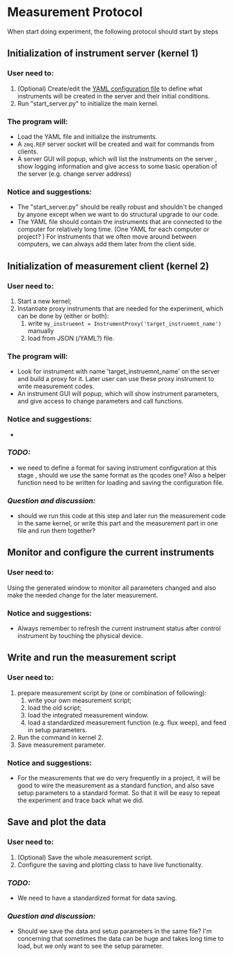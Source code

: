 # Measurement Protocol

When start doing experiment, the following protocol should start by steps

## Initialization of instrument server (kernel 1)
### User need to:
1. (Optional) Create/edit the [YAML configuration file](http://qcodes.github.io/Qcodes/examples/Station.html?highlight=configuration#Configuring-the-Station-by-using-a-YAML-configuration-file) to define what
 instruments will be created in the server and their initial conditions.
2. Run "start_server.py" to initialize the main kernel. 

### The program will:
* Load the YAML file and initialize the instruments.
* A `zmq.REP` server socket will be created and wait for commands from clients.
* A server GUI will popup, which will list the instruments on the server
, show logging information and give access to some basic operation of the
 server (e.g. change server address)

### Notice and suggestions:
* The "start_server.py" should be really robust and shouldn't be
 changed by anyone except when we want to do structural upgrade to our code.
* The YAML file should contain the instruments that are connected to the
 computer for relatively long time. (One YAML for each computer or project? ) For
  instruments that we often move around between computers, we can always add
   them later from the client side.


## Initialization of measurement client (kernel 2)
### User need to:
1. Start a new kernel;
2. Instantiate proxy instruments that are needed for the experiment, which can
 be done by (either or both):
    1. write `my_instruemnt = InstrumentProxy('target_instruemnt_name')` manually
    2. load from JSON (/YAML?) file.
    
### The program will:   
* Look for instrument with name 'target_instruemnt_name' on the server and
 build a proxy for it. Later user can use these proxy instrument to write
  measurement codes.
* An instrument GUI will popup, which will show instrument parameters, and
 give access to change parameters and call functions.   
 
### Notice and suggestions:
*

### _TODO:_
* we need to define a format for saving instrument configuration at this stage
, should we use the same format as the qcodes one? Also a helper function need
 to be written for loading and saving the configuration file.

### _Question and discussion:_
* should we run this code at this step and later run the measurement code in
 the same kernel, or write this part and the measurement part in one file and
  run them together?
  
  
## Monitor and configure the current instruments
### User need to:
Using the generated window to monitor all parameters changed and also make the needed change for the later measurement. 

### Notice and suggestions:
* Always remember to refresh the current instrument status after control
 instrument by touching the physical device.
 
 

## Write and run the measurement script
### User need to:
1. prepare measurement script by (one or combination of following):
    1. write your own measurement script;
    2. load the old script;
    3. load the integrated measurement window.
    4. load a standardized measurement function (e.g. flux weep), and feed in
     setup parameters. 
2. Run the command in kernel 2.
3. Save measurement parameter.

### Notice and suggestions:
* For the measurements that we do very frequently in a project, it will be
 good to wire the measurement as a standard function, and also save setup
  parameters to a standard format. So that it will be easy to repeat the
   experiment and trace back what we did.  
 
 
## Save and plot the data
### User need to:
1. (Optional) Save the whole measurement script.
2. Configure the saving and plotting class to have live functionality.

### _TODO:_
* We need to have a standardized format for data saving.

### _Question and discussion:_
 * Should we save the data and setup parameters in the same file? I'm concerning
  that sometimes the data can be huge and takes long time to load, but we only
   want to see the setup parameter. 